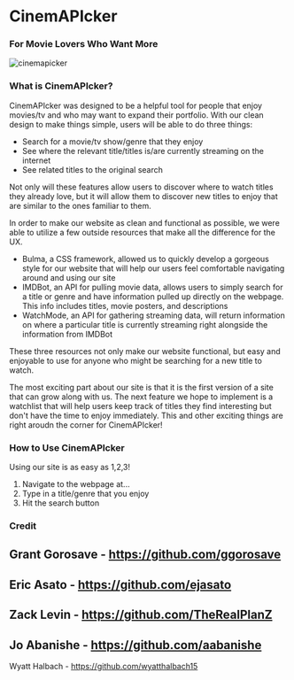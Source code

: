 # **CinemAPIcker**                           
### For Movie Lovers Who Want More

![cinemapicker](https://user-images.githubusercontent.com/112669621/199144059-21600f4c-2cac-4447-87cb-3ea04c756609.png)

### What is CinemAPIcker?
CinemAPIcker was designed to be a helpful tool for people that enjoy movies/tv and who may want to expand their portfolio.
With our clean design to make things simple, users will be able to do three things:
- Search for a movie/tv show/genre that they enjoy
- See where the relevant title/titles is/are currently streaming on the internet
- See related titles to the original search

Not only will these features allow users to discover where to watch titles they already love, but it will allow them to discover new titles to enjoy that are similar to the ones familiar to them.

In order to make our website as clean and functional as possible, we were able to utilize a few outside resources that make all the difference for the UX.
- Bulma, a CSS framework, allowed us to quickly develop a gorgeous style for our website that will help our users feel comfortable navigating around and using our site
- IMDBot, an API for pulling movie data, allows users to simply search for a title or genre and have information pulled up directly on the webpage. This info includes titles, movie posters, and descriptions
- WatchMode, an API for gathering streaming data, will return information on where a particular title is currently streaming right alongside the information from IMDBot

These three resources not only make our website functional, but easy and enjoyable to use for anyone who might be searching for a new title to watch.

The most exciting part about our site is that it is the first version of a site that can grow along with us. The next feature we hope to implement is a watchlist that will help users keep track of titles they find interesting but don't have the time to enjoy immediately. This and other exciting things are right aroudn the corner for CinemAPIcker!

### How to Use CinemAPIcker
Using our site is as easy as 1,2,3!
1. Navigate to the webpage at...
2. Type in a title/genre that you enjoy
3. Hit the search button

### Credit
Grant Gorosave - https://github.com/ggorosave
---
Eric Asato - https://github.com/ejasato
---
Zack Levin - https://github.com/TheRealPlanZ
---
Jo Abanishe - https://github.com/aabanishe
---
Wyatt Halbach - https://github.com/wyatthalbach15

